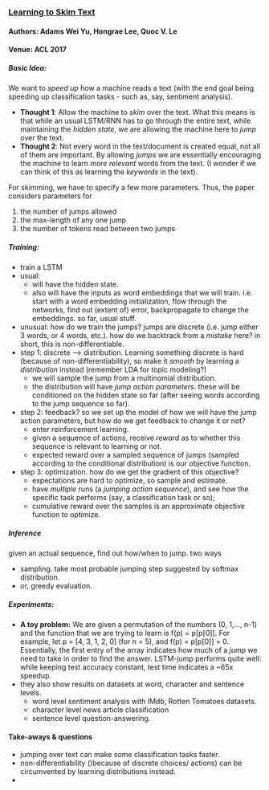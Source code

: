 ### [Learning to Skim Text](http://www.cs.cmu.edu/~weiyu/Adams_Wei_Yu_Homepage_files/acl17cr.pdf)
#### Authors: Adams Wei Yu, Hongrae Lee, Quoc V. Le
#### Venue: ACL 2017

##### Basic Idea:

We want to _speed up_ how a machine reads a text (with the
end goal being speeding up classification tasks - such as, say, sentiment
analysis).

- **Thought 1**:
Allow the machine to _skim_ over the
text. What this means is that while an usual LSTM/RNN
has to go through the entire text, while maintaining
the _hidden state_, we are allowing the machine here to 
_jump_ over the text. 
- **Thought 2**:
Not every word in the text/document is created equal, not
all of them are important. By allowing _jumps_ we are 
essentially encouraging the machine to learn _more relevant_
words from the text. 
(I wonder if we can think of this as learning the _keywords_
in the text).

For skimming, we have to specify a few more parameters. Thus, the paper considers
parameters for

1. the number of jumps allowed
2. the max-length of any one jump
3. the number of tokens read between two jumps

##### Training:
- train a LSTM
- usual: 
    - will have the hidden state. 
    - also will have
the inputs as word embeddings that we will train. 
i.e. start with a word embedding initialization, 
flow through the networks, find out (extent of) error, 
backpropagate to change the embeddings. so far, usual
stuff. 
- unusual: how do we train the jumps? jumps are discrete (i.e. jump either
3 words, or 4 words, etc.). how do we backtrack from a 
_mistake_ here? in short, this is non-differentiable.
- step 1: discrete --> distribution. Learning something
discrete is hard (because of non-differentiability), so 
make it _smooth_ by learning a _distribution_ instead 
(remember LDA for topic modeling?)
    - we will sample the jump
 from a multinomial distribution.
    - the distribution will have _jump action parameters_.
    these will be conditioned on the hidden state so far
    (after seeing words according to the jump sequence so 
    far).
- step 2: feedback? so we set up the model of how we 
will have the jump action parameters, but how do we get
feedback to change it or not?
    - enter reinforcement learning.
    - given a sequence of actions, receive _reward_ as to 
    whether this sequence is relevant to learning or not.
    - expected reward over a sampled sequence of jumps
     (sampled according to the conditional distribution)
     is our objective function. 
- step 3: optimization. how do we get the gradient of this 
objective? 
    - expectations are hard to optimize, 
so sample and estimate.
    - have _multiple_ runs (a _jumping
action sequence_), and see how the specific task performs
(say, a classification task or so); 
    - cumulative reward
over the samples is an approximate objective function
to optimize.

##### Inference
given an actual sequence, find out how/when to jump. 
two ways
- sampling. take most probable jumping step suggested by
softmax distribution.
- or, greedy evaluation. 

##### Experiments:
- **A toy problem:**
We are given a permutation
of the numbers (0, 1,..., n-1) and the function that we
are trying to learn is f(p) = p[p[0]].
For example, let p = [4, 3, 1, 2, 0] (for n = 5), and 
f(p) = p[p[0]] = 0.
Essentially, the first entry of the array indicates how 
much of a _jump_ we need to take in order to find the 
answer. LSTM-jump performs quite well: while keeping
test accuracy constant, test time indicates a ~65x speedup.
- they also show results on datasets at word, character and 
 sentence levels.
    - word level sentiment analysis with IMdb, Rotten Tomatoes 
datasets. 
    - character level news article classification
    - sentence level question-answering.


#### Take-aways & questions
- jumping over text can make some classification 
tasks faster. 
- non-differentiability ()because of discrete choices/
actions) can be circumvented by learning distributions
instead.
- 